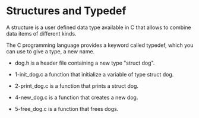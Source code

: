 # Structures and Typedef #

A structure is a user defined data type available
in C that allows to combine data items of
different kinds.

The C programming language provides a
keyword called typedef, which you can use to
give a type, a new name.

* dog.h is a header file containing a new type "struct dog".

* 1-init_dog.c a function that initialize a variable of type struct dog.

* 2-print_dog.c is a function that prints a struct dog.

* 4-new_dog.c is a function that creates a new dog.

* 5-free_dog.c is a function that frees dogs.

